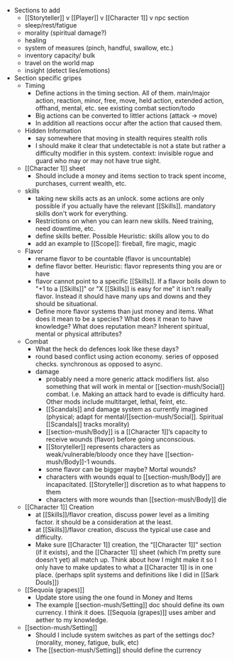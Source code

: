 - Sections to add
	- [[Storyteller]] v [[Player]] v [[Character 1]] v npc section
	- sleep/rest/fatigue
	- morality (spiritual damage?)
	- healing
	- system of measures (pinch, handful, swallow, etc.)
	- inventory capacity/ bulk
	- travel on the world map
	- insight (detect lies/emotions)
- Section specific gripes
	- Timing
		- Define actions in the timing section. All of them. main/major action, reaction, minor, free, move, held action, extended action, offhand, mental, etc. see existing combat section/todo
		- Big actions can be converted to littler actions (attack -> move)
		- In addition all reactions occur after the action that caused them.
	- Hidden Information
		- say somewhere that moving in stealth requires stealth rolls
		- I should make it clear that undetectable is not a state but rather a difficulty modifier in this system. context: invisible rogue and guard who may or may not have true sight.
	- [[Character 1]] sheet
		- Should include a money and items section to track spent income, purchases, current wealth, etc.
	- skills
		- taking new skills acts as an unlock. some actions are only possible if you actually have the relevant [[Skills]]. mandatory skills don't work for everything. 
		- Restrictions on when you can learn new skills. Need training, need downtime, etc.
		- define skills better. Possible Heuristic: skills allow you to do
		- add an example to [[Scope]]: fireball, fire magic, magic
	- Flavor
		- rename flavor to be countable (flavor is uncountable)
		- define flavor better. Heuristic: flavor represents thing you are or have
		- flavor cannot point to a specific [[Skills]]. If a flavor boils down to "+1 to a [[Skills]]" or "X [[Skills]] is easy for me" it isn't really flavor. Instead it should have many ups and downs and they should be situational.
		- Define more flavor systems than just money and items. What does it mean to be a species? What does it mean to have knowledge? What does reputation mean? Inherent spiritual, mental or physical attributes?
	- Combat
		- What the heck do defences look like these days?
		- round based conflict using action economy. series of opposed checks. synchronous as opposed to async.
		- damage
			- probably need a more generic attack modifiers list. also something that will work in mental or [[section-mush/Social]] combat. I.e. Making an attack hard to evade is difficulty hard. Other mods include multitarget, lethal, feint, etc.
			- [[Scandals]] and damage system as currently imagined (physical; adapt for mental/[[section-mush/Social]]. Spiritual [[Scandals]] tracks morality)
			- [[section-mush/Body]] is a [[Character 1]]’s capacity to receive wounds (flavor) before going unconscious.
			- [[Storyteller]] represents characters as weak/vulnerable/bloody once they have [[section-mush/Body]]-1 wounds.
			- some flavor can be bigger maybe? Mortal wounds?
			- characters with wounds equal to [[section-mush/Body]] are incapacitated. [[Storyteller]] discretion as to what happens to them
			- characters with more wounds than [[section-mush/Body]] die
	- [[Character 1]] Creation
		- at [[Skills]]/flavor creation, discuss power level as a limiting factor. it should be a consideration at the least.
		- at [[Skills]]/flavor creation, discuss the typical use case and difficulty.
		- Make sure [[Character 1]] creation, the “[[Character 1]]” section (if it exists), and the [[Character 1]] sheet (which I’m pretty sure doesn’t yet) all match up. Think about how I might make it so I only have to make updates to what a [[Character 1]] is in one place. (perhaps split systems and definitions like I did in [[Sark Douls]])
	- [[Sequoia (grapes)]]
		- Update store using the one found in Money and Items
		- The example [[section-mush/Setting]] doc should define its own currency. I think it does. [[Sequoia (grapes)]] uses amber and aether to my knowledge.
	- [[section-mush/Setting]]
		- Should I include system switches as part of the settings doc? (morality, money, fatigue, bulk, etc)
		- The [[section-mush/Setting]] should define the currency
